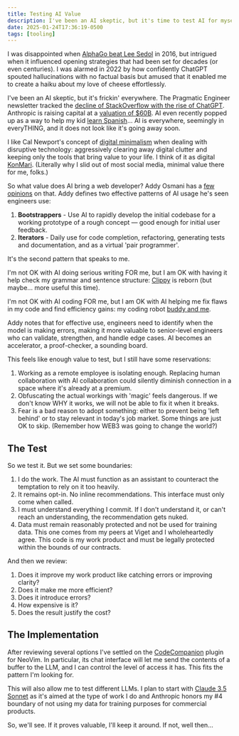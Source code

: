 ```yaml
---
title: Testing AI Value
description: I've been an AI skeptic, but it's time to test AI for myself... with a few boundaries.
date: 2025-01-24T17:36:19-0500
tags: [tooling]
---
```


I was disappointed when [AlphaGo beat Lee Sedol](https://en.wikipedia.org/wiki/AlphaGo_versus_Lee_Sedol) in 2016, but intrigued when it influenced opening strategies that had been set for decades (or even centuries). I was alarmed in 2022 by how confidently ChatGPT spouted hallucinations with no factual basis but amused that it enabled me to create a haiku about my love of cheese effortlessly.

I've been an AI skeptic, but it's frickin' everywhere. The Pragmatic Engineer newsletter tracked the [decline of StackOverflow with the rise of ChatGPT](https://newsletter.pragmaticengineer.com/p/are-llms-making-stackoverflow-irrelevant). Anthropic is raising capital at a [valuation of $60B](https://techcrunch.com/2025/01/07/anthropic-reportedly-in-talks-to-raise-2b-at-60b-valuation-led-by-lightspeed/). AI even recently popped up as a way to help my kid [learn Spanish](https://blog.duolingo.com/duolingo-max/)... AI is everywhere, seemingly in everyTHING, and it does not look like it's going away soon.

I like Cal Newport's concept of [digital minimalism](https://calnewport.com/on-digital-minimalism/) when dealing with disruptive technology: aggressively clearing away digital clutter and keeping only the tools that bring value to your life. I think of it as digital [KonMari](https://konmari.com/about-the-konmari-method/). (Literally why I slid out of most social media, minimal value there for me, folks.)

So what value does AI bring a web developer? Addy Osmani has a [few opinions](https://newsletter.pragmaticengineer.com/p/how-ai-will-change-software-engineering) on that. Addy defines two effective patterns of AI usage he's seen engineers use:

1. **Bootstrappers** - Use AI to rapidly develop the initial codebase for a working prototype of a rough concept — good enough for initial user feedback.
2. **Iterators** - Daily use for code completion, refactoring, generating tests and documentation, and as a virtual 'pair programmer'.

It's the second pattern that speaks to me.

I'm not OK with AI doing serious writing FOR me, but I am OK with having it help check my grammar and sentence structure: [Clippy](https://www.youtube.com/watch?v=3kcQzCzSDvc) is reborn (but maybe... more useful this time).

I'm not OK with AI coding FOR me, but I am OK with AI helping me fix flaws in my code and find efficiency gains: my coding robot [buddy and me](https://www.youtube.com/watch?v=4j2xEwEHbrE).

Addy notes that for effective use, engineers need to identify when the model is making errors, making it more valuable to senior-level engineers who can validate, strengthen, and handle edge cases. AI becomes an accelerator, a proof-checker, a sounding board.

This feels like enough value to test, but I still have some reservations:

1. Working as a remote employee is isolating enough. Replacing human collaboration with AI collaboration could silently diminish connection in a space where it's already at a premium.
2. Obfuscating the actual workings with 'magic' feels dangerous. If we don't know WHY it works, we will not be able to fix it when it breaks.
3. Fear is a bad reason to adopt something: either to prevent being 'left behind' or to stay relevant in today's job market. Some things are just OK to skip. (Remember how WEB3 was going to change the world?)

## The Test

So we test it. But we set some boundaries:

1. I do the work. The AI must function as an assistant to counteract the temptation to rely on it too heavily.
2. It remains opt-in. No inline recommendations. This interface must only come when called.
3. I must understand everything I commit. If I don't understand it, or can't reach an understanding, the recommendation gets nuked.
4. Data must remain reasonably protected and not be used for training data. This one comes from my peers at Viget and I wholeheartedly agree. This code is my work product and must be legally protected within the bounds of our contracts.

And then we review:

1. Does it improve my work product like catching errors or improving clarity?
2. Does it make me more efficient?
3. Does it introduce errors?
4. How expensive is it?
5. Does the result justify the cost?

## The Implementation

After reviewing several options I've settled on the [CodeCompanion](https://github.com/olimorris/codecompanion.nvim) plugin for NeoVim. In particular, its chat interface will let me send the contents of a buffer to the LLM, and I can control the level of access it has. This fits the pattern I'm looking for.

This will also allow me to test different LLMs. I plan to start with [Claude 3.5 Sonnet](https://www.anthropic.com/claude/sonnet) as it's aimed at the type of work I do and Anthropic honors my #4 boundary of not using my data for training purposes for commercial products.

So, we'll see. If it proves valuable, I'll keep it around. If not, well then...

